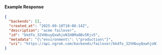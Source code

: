 <!-- Code generated for API Clients. DO NOT EDIT. -->

#### Example Response

```json
{
  "backends": [],
  "created_at": "2025-09-10T10:08:14Z",
  "description": "acme failover",
  "id": "bkdfo_32VHbuyQxwhjoN1H8Ma8Bv5Rjv5",
  "metadata": "{\"environment\": \"production\"}",
  "uri": "https://api.ngrok.com/backends/failover/bkdfo_32VHbuyQxwhjoN1H8Ma8Bv5Rjv5"
}
```
